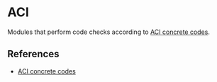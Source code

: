 # ACI 
Modules that perform code checks according to [ACI concrete codes](https://www.concrete.org/store/productdetail.aspx?ItemID=COLOL&Format=SUBSCRIPTION&Language=English&Units=US_Units).

## References
 - [ACI concrete codes](https://www.concrete.org/store/productdetail.aspx?ItemID=COLOL&Format=SUBSCRIPTION&Language=English&Units=US_Units)
